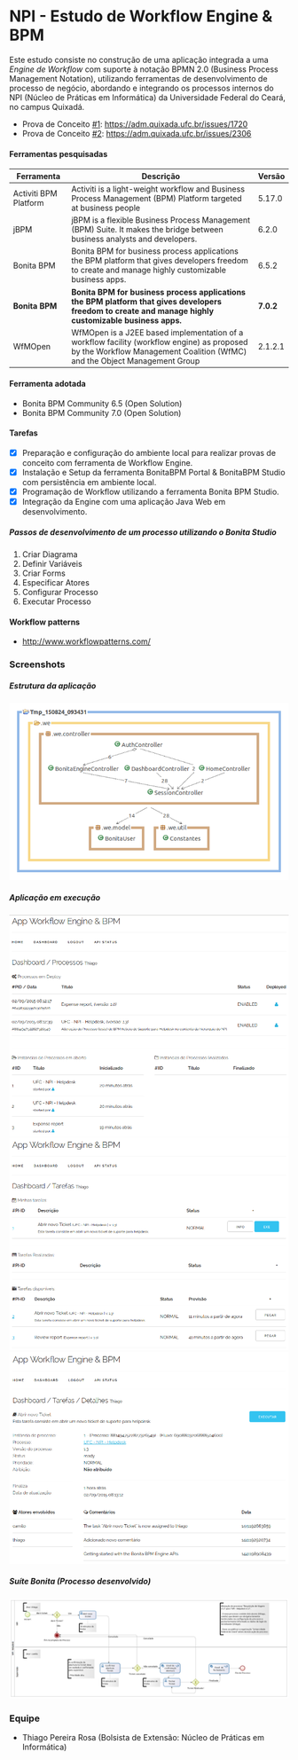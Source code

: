 # NPI - Estudo de Workflow Engine & BPM
Este estudo consiste no construção de uma aplicação integrada a uma *Engine de Workflow* com suporte à notação BPMN 2.0 (Business Process Management Notation), utilizando ferramentas de desenvolvimento de processo de negócio, abordando e integrando os processos internos do NPI (Núcleo de Práticas em Informática) da Universidade Federal do Ceará, no campus Quixadá.
- Prova de Conceito [#1](Desenvolvimento/WE_Bonita7/): https://adm.quixada.ufc.br/issues/1720
- Prova de Conceito [#2](Desenvolvimento/WE_BonitaAPI/): https://adm.quixada.ufc.br/issues/2306

#### Ferramentas pesquisadas
|Ferramenta		|Descrição													|Versão	|
|-----------------------|---------------------------------------------------------------------------------------------------------------|-------|
|Activiti BPM Platform	|Activiti is a light-weight workflow and Business Process Management (BPM) Platform targeted at business people	|5.17.0	|
|jBPM			|jBPM is a flexible Business Process Management (BPM) Suite. It makes the bridge between business analysts and developers.|6.2.0|
|Bonita BPM		|Bonita BPM for business process applications the BPM platform that gives developers freedom to create and manage highly customizable business apps. 	|6.5.2|
|**Bonita BPM**		|**Bonita BPM for business process applications the BPM platform that gives developers freedom to create and manage highly customizable business apps.** 	|**7.0.2**|
|WfMOpen		|WfMOpen is a J2EE based implementation of a workflow facility (workflow engine) as proposed by the Workflow Management Coalition (WfMC) and the Object Management Group	|2.1.2.1|

#### Ferramenta adotada
- Bonita BPM Community 6.5 (Open Solution)
- Bonita BPM Community 7.0 (Open Solution)

#### Tarefas
- [x] Preparação e configuração do ambiente local para realizar provas de conceito com ferramenta de Workflow Engine.
- [x] Instalação e Setup da ferramenta BonitaBPM Portal & BonitaBPM Studio com persistência em ambiente local.
- [x] Programação de Workflow utilizando a ferramenta Bonita BPM Studio.
- [x] Integração da Engine com uma aplicação Java Web em desenvolvimento.

##### Passos de desenvolvimento de um processo utilizando o Bonita Studio
1. Criar Diagrama
2. Definir Variáveis
3. Criar Forms
4. Especificar Atores
5. Configurar Processo
6. Executar Processo

#### Workflow patterns
- http://www.workflowpatterns.com/

### Screenshots
##### Estrutura da aplicação
![Estrutura da Aplicação](https://raw.githubusercontent.com/npi-ufc-qxd/workflow-engine/master/Engine%20Info/Bonita%20BPM/v7/WE_Bonita7.png)

##### Aplicação em execução
![Interface de processos](https://raw.githubusercontent.com/npi-ufc-qxd/workflow-engine/master/Engine%20Info/Bonita%20BPM/v7/processos.png)
![Interface de tarefas](https://raw.githubusercontent.com/npi-ufc-qxd/workflow-engine/master/Engine%20Info/Bonita%20BPM/v7/tarefas.png)
![Interace de detalhes](https://raw.githubusercontent.com/npi-ufc-qxd/workflow-engine/master/Engine%20Info/Bonita%20BPM/v7/tarefasDetalhes.png)

##### Suíte Bonita (Processo desenvolvido)
![Processo NPI Helpdesk](https://raw.githubusercontent.com/npi-ufc-qxd/workflow-engine/master/Engine%20Info/Bonita%20BPM/screenshots/NPI%20-%20Helpdesk-1.3.png)

### Equipe
- Thiago Pereira Rosa (Bolsista de Extensão: Núcleo de Práticas em Informática)

